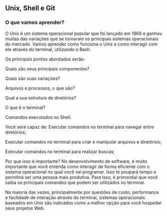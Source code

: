 ## Unix, Shell e Git

### O que vamos aprender?

O Unix é um sistema operacional popular que foi lançado em 1969 e ganhou muitas das variações que se tornaram os principais sistemas operacionais do mercado. Vamos aprender como funciona o Unix e como interagir com ele através do terminal, utilizando o Bash.

Os principais pontos abordados serão:

Quais são seus principais componentes?

Quais são suas variações?

Arquivos e processos, o que são?

Qual a sua estrutura de diretórios?

O que é o terminal?

Comandos executados no Shell.

Você será capaz de:
Executar comandos no terminal para navegar entre diretórios;

Executar comandos no terminal para criar e manipular arquivos e diretórios;

Executar comandos no terminal para realizar buscas;

Por que isso é importante?
No desenvolvimento de software, é muito importante que você entenda como interagir de forma eficiente com o sistema operacional no qual você vai programar. Isso te poupará tempo e permitirá ser uma pessoa mais produtiva. Para isso, é primordial que você saiba os principais comandos que podem ser utilizados no terminal.

Na maioria das vezes, principalmente por questões de custo, performance e facilidade de interação através do terminal, sistemas operacionais baseados em Unix são indicados como a melhor opção para você hospedar seus projetos Web.




